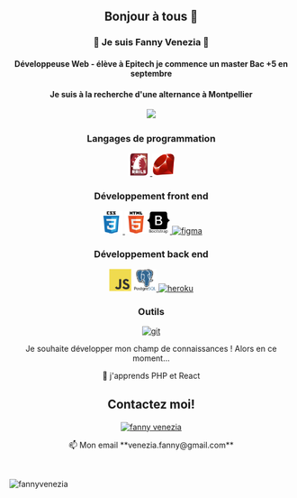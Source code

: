 <h2 align="center">Bonjour à tous 👋</h2>
<h3 align="center">🌸 Je suis Fanny Venezia 🌸</h3>
<h4 align="center">Développeuse Web - élève à Epitech je commence un master Bac +5 en septembre</h4>
<h4 align="center">Je suis à la recherche d'une alternance à Montpellier</h4>

<div align="center"><img src="https://mir-s3-cdn-cf.behance.net/project_modules/disp/601014116770475.6068beff4640a.gif"></div>

<h3 align="center">Langages de programmation</h3>
<p align="center"><a href="https://rubyonrails.org" target="_blank" rel="noreferrer"> <img src="https://raw.githubusercontent.com/devicons/devicon/master/icons/rails/rails-original-wordmark.svg" alt="rails" width="40" height="40"/> </a> <a href="https://www.ruby-lang.org/en/" target="_blank" rel="noreferrer"> <img src="https://raw.githubusercontent.com/devicons/devicon/master/icons/ruby/ruby-original.svg" alt="ruby" width="40" height="40"/> </a></p>

<h3 align="center">Développement front end</h3>
<p align="center"><a href="https://www.w3schools.com/css/" target="_blank" rel="noreferrer"> <img src="https://raw.githubusercontent.com/devicons/devicon/master/icons/css3/css3-original-wordmark.svg" alt="css3" width="40" height="40"/> <a href="https://www.w3.org/html/" target="_blank" rel="noreferrer"> <img src="https://raw.githubusercontent.com/devicons/devicon/master/icons/html5/html5-original-wordmark.svg" alt="html5" width="40" height="40"/></a><a href="https://getbootstrap.com" target="_blank" rel="noreferrer"><img src="https://raw.githubusercontent.com/devicons/devicon/master/icons/bootstrap/bootstrap-plain-wordmark.svg" alt="bootstrap" width="40" height="40"/></a><a href="https://www.figma.com/" target="_blank" rel="noreferrer"> <img src="https://www.vectorlogo.zone/logos/figma/figma-icon.svg" alt="figma" width="40" height="40"/> </a></p>

<h3 align="center">Développement back end</h3>
<p align="center"><a href="https://developer.mozilla.org/en-US/docs/Web/JavaScript" target="_blank" rel="noreferrer"> <img src="https://raw.githubusercontent.com/devicons/devicon/master/icons/javascript/javascript-original.svg" alt="javascript" width="40" height="40"/></a>
  <a href="https://www.postgresql.org" target="_blank" rel="noreferrer"> <img src="https://raw.githubusercontent.com/devicons/devicon/master/icons/postgresql/postgresql-original-wordmark.svg" alt="postgresql" width="40" height="40"/> </a><a href="https://heroku.com" target="_blank" rel="noreferrer"> <img src="https://www.vectorlogo.zone/logos/heroku/heroku-icon.svg" alt="heroku" width="40" height="40"/> </a>

<h3 align="center">Outils</h3>
<p align="center"><a href="https://git-scm.com/" target="_blank" rel="noreferrer"> <img src="https://www.vectorlogo.zone/logos/git-scm/git-scm-icon.svg" alt="git" width="40" height="40"/> </a></p>

  <p align="center">Je souhaite développer mon champ de connaissances ! Alors en ce moment...
  
  <p align="center">🌱 j'apprends PHP et React</p>
 
<h2 align="center">Contactez moi!</h2>
<p align="center">
<a href="https://linkedin.com/in/fanny venezia" target="blank"><img align="center" src="https://raw.githubusercontent.com/rahuldkjain/github-profile-readme-generator/master/src/images/icons/Social/linked-in-alt.svg" alt="fanny venezia" height="30" width="40" /></a></p>
<p align="center">📫 Mon email **venezia.fanny@gmail.com**</p>

<br>
<p><img align="center" src="https://github-readme-stats.vercel.app/api/top-langs?username=fannyvenezia&show_icons=true&locale=en&layout=compact" alt="fannyvenezia" /></p>

